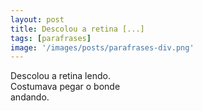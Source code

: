 ```yaml
---
layout: post
title: Descolou a retina [...]
tags: [parafrases]
image: '/images/posts/parafrases-div.png'
---
```

Descolou a retina lendo.<br>
Costumava pegar o bonde<br>
andando.
